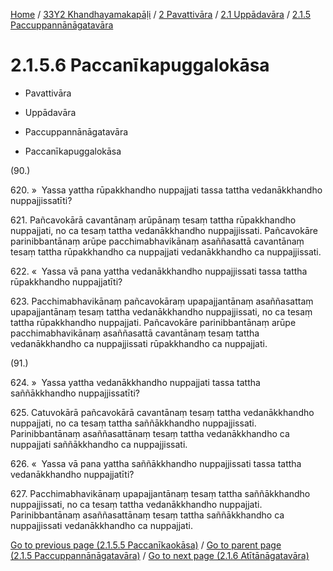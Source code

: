 
[Home](/) / [33Y2 Khandhayamakapāḷi](../../...md) / [2 Pavattivāra](../...md) / [2.1 Uppādavāra](...md) / [2.1.5 Paccuppannānāgatavāra](../33Y2/2/2.1/2.1.5.md)

# 2.1.5.6 Paccanīkapuggalokāsa

* Pavattivāra

* Uppādavāra

* Paccuppannānāgatavāra

* Paccanīkapuggalokāsa

(90.)

620\. »  Yassa yattha rūpakkhandho nuppajjati tassa tattha vedanākkhandho nuppajjissatīti?

621\. Pañcavokārā cavantānaṃ arūpānaṃ tesaṃ tattha rūpakkhandho nuppajjati, no ca tesaṃ tattha vedanākkhandho nuppajjissati. Pañcavokāre parinibbantānaṃ arūpe pacchimabhavikānaṃ asaññasattā cavantānaṃ tesaṃ tattha rūpakkhandho ca nuppajjati vedanākkhandho ca nuppajjissati.

622\. «  Yassa vā pana yattha vedanākkhandho nuppajjissati tassa tattha rūpakkhandho nuppajjatīti?

623\. Pacchimabhavikānaṃ pañcavokāraṃ upapajjantānaṃ asaññasattaṃ upapajjantānaṃ tesaṃ tattha vedanākkhandho nuppajjissati, no ca tesaṃ tattha rūpakkhandho nuppajjati. Pañcavokāre parinibbantānaṃ arūpe pacchimabhavikānaṃ asaññasattā cavantānaṃ tesaṃ tattha vedanākkhandho ca nuppajjissati rūpakkhandho ca nuppajjati.

(91.)

624\. »  Yassa yattha vedanākkhandho nuppajjati tassa tattha saññākkhandho nuppajjissatīti?

625\. Catuvokārā pañcavokārā cavantānaṃ tesaṃ tattha vedanākkhandho nuppajjati, no ca tesaṃ tattha saññākkhandho nuppajjissati. Parinibbantānaṃ asaññasattānaṃ tesaṃ tattha vedanākkhandho ca nuppajjati saññākkhandho ca nuppajjissati.

626\. «  Yassa vā pana yattha saññākkhandho nuppajjissati tassa tattha vedanākkhandho nuppajjatīti?

627\. Pacchimabhavikānaṃ upapajjantānaṃ tesaṃ tattha saññākkhandho nuppajjissati, no ca tesaṃ tattha vedanākkhandho nuppajjati. Parinibbantānaṃ asaññasattānaṃ tesaṃ tattha saññākkhandho ca nuppajjissati vedanākkhandho ca nuppajjati.

[Go to previous page (2.1.5.5 Paccanīkaokāsa)](2.1.5.5.md) / [Go to parent page (2.1.5 Paccuppannānāgatavāra)](../33Y2/2/2.1/2.1.5.md) / [Go to next page (2.1.6 Atītānāgatavāra)](../2.1.6.md)


